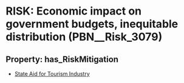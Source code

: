 # RISK: __Economic impact on government budgets, inequitable distribution__ (PBN__Risk_3079)

## Property: has_RiskMitigation

* [State Aid for Tourism Industry](PBN__Mitigation_1451)

